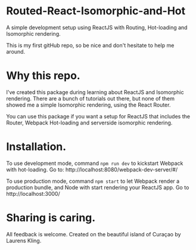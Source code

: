 # Routed-React-Isomorphic-and-Hot
A simple development setup using ReactJS with Routing, Hot-loading and Isomorphic rendering.

This is my first gitHub repo, so be nice and don't hesitate to help me around.

# Why this repo.
I've created this package during learning about ReactJS and Isomorphic rendering. 
There are a bunch of tutorials out there, but none of them showed me a simple Isomorphic rendering, using the React Router.

You can use this package if you want a setup for ReactJS that includes the Router, Webpack Hot-loading and serverside isomorphic rendering.

# Installation.
To use development mode, command `npm run dev` to kickstart Webpack with hot-loading. Go to: http://localhost:8080/webpack-dev-server/#/

To use production mode, command `npm start` to let Webpack render a production bundle, and Node with start rendering your ReactJS app. Go to http://localhost:3000/

# Sharing is caring.
All feedback is welcome.
Created on the beautiful island of Curaçao by Laurens Kling.

